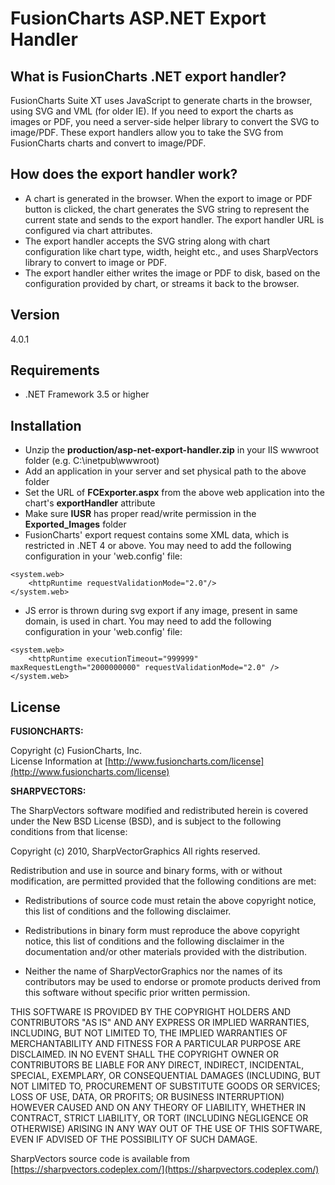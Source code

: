 FusionCharts ASP.NET Export Handler  
==================================

What is FusionCharts .NET export handler?
-----------------------------------------
FusionCharts Suite XT uses JavaScript to generate charts in the browser, using SVG and VML (for older IE). If you need to export the charts as images or PDF, you need a server-side helper library to convert the SVG to image/PDF. These export handlers allow you to take the SVG from FusionCharts charts and convert to image/PDF.

How does the export handler work?
---------------------------------
- A chart is generated in the browser. When the export to image or PDF button is clicked, the chart generates the SVG string to represent the current state and sends to the export handler. The export handler URL is configured via chart attributes.
- The export handler accepts the SVG string along with chart configuration like chart type, width, height etc., and uses SharpVectors library to convert to image or PDF.
- The export handler either writes the image or PDF to disk, based on the configuration provided by chart, or streams it back to the browser.

Version
----

4.0.1

Requirements
-----------

* .NET Framework 3.5 or higher

Installation
--------------

* Unzip the  **production/asp-net-export-handler.zip**  in your IIS wwwroot folder (e.g. C:\inetpub\wwwroot)
* Add an application in your server and set physical path to the above folder
* Set the URL of **FCExporter.aspx** from the above web application into the chart's **exportHandler** attribute 
* Make sure **IUSR** has proper read/write permission in the **Exported_Images** folder
* FusionCharts' export request contains some XML data, which is restricted in .NET 4 or above. You may need to add the following configuration in your 'web.config' file:
```
<system.web>
	<httpRuntime requestValidationMode="2.0"/>
</system.web>
```
* JS error is thrown during svg export if any image, present in same domain, is used in chart. You may need to add the following configuration in your 'web.config' file:
```
<system.web>
	<httpRuntime executionTimeout="999999" maxRequestLength="2000000000" requestValidationMode="2.0" />
</system.web>
```


License
-------

**FUSIONCHARTS:**

Copyright (c) FusionCharts, Inc.  
License Information at [http://www.fusioncharts.com/license](http://www.fusioncharts.com/license)  


**SHARPVECTORS:**

The SharpVectors software modified and redistributed herein is covered under the New BSD License (BSD),
and is subject to the following conditions from that license:

Copyright (c) 2010, SharpVectorGraphics
All rights reserved.

Redistribution and use in source and binary forms, with or without modification, are permitted provided that the 
following conditions are met:

* Redistributions of source code must retain the above copyright notice, this list of conditions and the 
following disclaimer.

* Redistributions in binary form must reproduce the above copyright notice, this list of conditions and the 
following disclaimer in the documentation and/or other materials provided with the distribution.

* Neither the name of SharpVectorGraphics nor the names of its contributors may be used to endorse or promote
 products derived from this software without specific prior written permission.

THIS SOFTWARE IS PROVIDED BY THE COPYRIGHT HOLDERS AND CONTRIBUTORS "AS IS" AND ANY EXPRESS OR IMPLIED WARRANTIES,
INCLUDING, BUT NOT LIMITED TO, THE IMPLIED WARRANTIES OF MERCHANTABILITY AND FITNESS FOR A PARTICULAR PURPOSE ARE
DISCLAIMED. IN NO EVENT SHALL THE COPYRIGHT OWNER OR CONTRIBUTORS BE LIABLE FOR ANY DIRECT, INDIRECT, INCIDENTAL,
SPECIAL, EXEMPLARY, OR CONSEQUENTIAL DAMAGES (INCLUDING, BUT NOT LIMITED TO, PROCUREMENT OF SUBSTITUTE GOODS OR 
SERVICES; LOSS OF USE, DATA, OR PROFITS; OR BUSINESS INTERRUPTION) HOWEVER CAUSED AND ON ANY THEORY OF LIABILITY, 
WHETHER IN CONTRACT, STRICT LIABILITY, OR TORT (INCLUDING NEGLIGENCE OR OTHERWISE) ARISING IN ANY WAY OUT OF THE 
USE OF THIS SOFTWARE, EVEN IF ADVISED OF THE POSSIBILITY OF SUCH DAMAGE.

SharpVectors source code is available from [https://sharpvectors.codeplex.com/](https://sharpvectors.codeplex.com/)